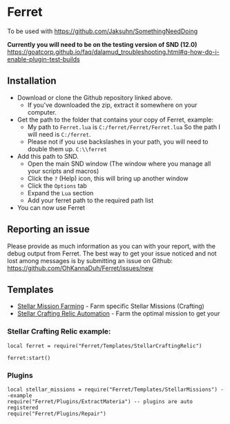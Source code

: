 # Ferret

To be used with https://github.com/Jaksuhn/SomethingNeedDoing

**Currently you will need to be on the testing version of SND (12.0)**
https://goatcorp.github.io/faq/dalamud_troubleshooting.html#q-how-do-i-enable-plugin-test-builds

## Installation

- Download or clone the Github repository linked above.
  - If you've downloaded the zip, extract it somewhere on your computer.
- Get the path to the folder that contains your copy of Ferret, example:
  - My path to `Ferret.lua` is `C:/ferret/Ferret/Ferret.lua` So the path I will need is `C:/ferret`.
  - Please not if you use backslashes in your path, you will need to double them up. `C:\\ferret`
- Add this path to SND.
  - Open the main SND window (The window where you manage all your scripts and macros)
  - Click the `?` (Help) icon, this will bring up another window
  - Click the `Options` tab
  - Expand the `Lua` section
  - Add your ferret path to the required path list
- You can now use Ferret

## Reporting an issue

Please provide as much information as you can with your report, with the debug output from Ferret.
The best way to get your issue noticed and not lost among messages is by submitting an issue on Github: https://github.com/OhKannaDuh/Ferret/issues/new

## Templates

- [Stellar Mission Farming](https://github.com/OhKannaDuh/Ferret/wiki/Stellar-Missions-Template) - Farm specific Stellar Missions (Crafting)
- [Stellar Crafting Relic Automation](https://github.com/OhKannaDuh/Ferret/wiki/Stellar-Crafting-Relic-Template) - Farm the optimal mission to get your

### Stellar Crafting Relic example:

```
local ferret = require("Ferret/Templates/StellarCraftingRelic")

ferret:start()
```

### Plugins

```
local stellar_missions = require("Ferret/Templates/StellarMissions") --example
require("Ferret/Plugins/ExtractMateria") -- plugins are auto registered
require("Ferret/Plugins/Repair")
```
